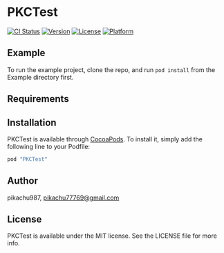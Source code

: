 # PKCTest

[![CI Status](http://img.shields.io/travis/pikachu987/PKCTest.svg?style=flat)](https://travis-ci.org/pikachu987/PKCTest)
[![Version](https://img.shields.io/cocoapods/v/PKCTest.svg?style=flat)](http://cocoapods.org/pods/PKCTest)
[![License](https://img.shields.io/cocoapods/l/PKCTest.svg?style=flat)](http://cocoapods.org/pods/PKCTest)
[![Platform](https://img.shields.io/cocoapods/p/PKCTest.svg?style=flat)](http://cocoapods.org/pods/PKCTest)


## Example

To run the example project, clone the repo, and run `pod install` from the Example directory first.

## Requirements

## Installation

PKCTest is available through [CocoaPods](http://cocoapods.org). To install
it, simply add the following line to your Podfile:

```ruby
pod "PKCTest"
```

## Author

pikachu987, pikachu77769@gmail.com

## License

PKCTest is available under the MIT license. See the LICENSE file for more info.

